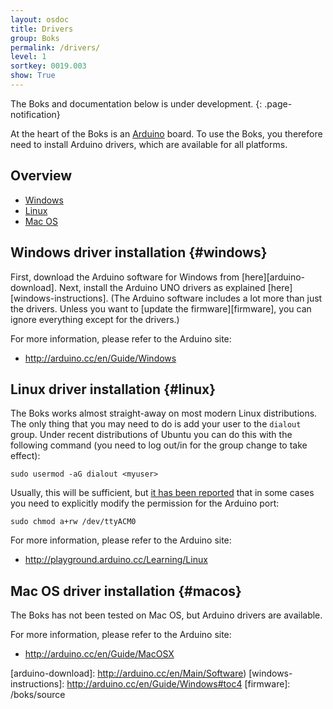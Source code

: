```yaml
---
layout: osdoc
title: Drivers
group: Boks
permalink: /drivers/
level: 1
sortkey: 0019.003
show: True
---
```


The Boks and documentation below is under development.
{: .page-notification}

At the heart of the Boks is an [Arduino][] board. To use the Boks, you therefore need to install Arduino drivers, which are available for all platforms.

Overview
--------

- [Windows](#windows)
- [Linux](#linux)
- [Mac OS](#macos)

Windows driver installation {#windows}
---------------------------

First, download the Arduino software for Windows from [here][arduino-download]. Next, install the Arduino UNO drivers as explained [here][windows-instructions]. (The Arduino software includes a lot more than just the drivers. Unless you want to [update the firmware][firmware], you can ignore everything except for the drivers.)

For more information, please refer to the Arduino site:

- <http://arduino.cc/en/Guide/Windows>

Linux driver installation {#linux}
-------------------------

The Boks works almost straight-away on most modern Linux distributions. The only thing that you may need to do is add your user to the `dialout` group. Under recent distributions of Ubuntu you can do this with the following command (you need to log out/in for the group change to take effect):

	sudo usermod -aG dialout <myuser>

Usually, this will be sufficient, but [it has been reported](http://blog.markloiseau.com/2012/05/install-arduino-ubuntu/) that in some cases you need to explicitly modify the permission for the Arduino port:

	sudo chmod a+rw /dev/ttyACM0

For more information, please refer to the Arduino site:

- <http://playground.arduino.cc/Learning/Linux>

Mac OS driver installation {#macos}
---------------------------

The Boks has not been tested on Mac OS, but Arduino drivers are available. 

For more information, please refer to the Arduino site:

- <http://arduino.cc/en/Guide/MacOSX>

[arduino]: http://arduino.cc/
[arduino-download]: http://arduino.cc/en/Main/Software)
[windows-instructions]: http://arduino.cc/en/Guide/Windows#toc4
[firmware]: /boks/source